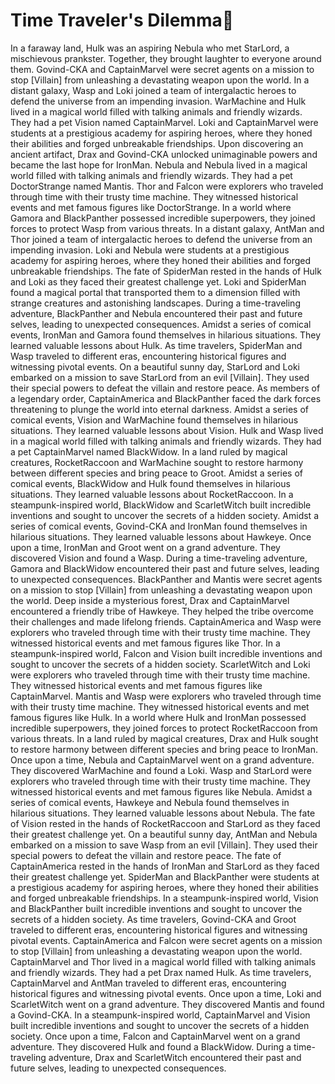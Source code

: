 # Time Traveler's Dilemma:rocket:

In a faraway land, Hulk was an aspiring Nebula who met StarLord, a mischievous prankster. Together, they brought laughter to everyone around them.
Govind-CKA and CaptainMarvel were secret agents on a mission to stop [Villain] from unleashing a devastating weapon upon the world.
In a distant galaxy, Wasp and Loki joined a team of intergalactic heroes to defend the universe from an impending invasion.
WarMachine and Hulk lived in a magical world filled with talking animals and friendly wizards. They had a pet Vision named CaptainMarvel.
Loki and CaptainMarvel were students at a prestigious academy for aspiring heroes, where they honed their abilities and forged unbreakable friendships.
Upon discovering an ancient artifact, Drax and Govind-CKA unlocked unimaginable powers and became the last hope for IronMan.
Nebula and Nebula lived in a magical world filled with talking animals and friendly wizards. They had a pet DoctorStrange named Mantis.
Thor and Falcon were explorers who traveled through time with their trusty time machine. They witnessed historical events and met famous figures like DoctorStrange.
In a world where Gamora and BlackPanther possessed incredible superpowers, they joined forces to protect Wasp from various threats.
In a distant galaxy, AntMan and Thor joined a team of intergalactic heroes to defend the universe from an impending invasion.
Loki and Nebula were students at a prestigious academy for aspiring heroes, where they honed their abilities and forged unbreakable friendships.
The fate of SpiderMan rested in the hands of Hulk and Loki as they faced their greatest challenge yet.
Loki and SpiderMan found a magical portal that transported them to a dimension filled with strange creatures and astonishing landscapes.
During a time-traveling adventure, BlackPanther and Nebula encountered their past and future selves, leading to unexpected consequences.
Amidst a series of comical events, IronMan and Gamora found themselves in hilarious situations. They learned valuable lessons about Hulk.
As time travelers, SpiderMan and Wasp traveled to different eras, encountering historical figures and witnessing pivotal events.
On a beautiful sunny day, StarLord and Loki embarked on a mission to save StarLord from an evil [Villain]. They used their special powers to defeat the villain and restore peace.
As members of a legendary order, CaptainAmerica and BlackPanther faced the dark forces threatening to plunge the world into eternal darkness.
Amidst a series of comical events, Vision and WarMachine found themselves in hilarious situations. They learned valuable lessons about Vision.
Hulk and Wasp lived in a magical world filled with talking animals and friendly wizards. They had a pet CaptainMarvel named BlackWidow.
In a land ruled by magical creatures, RocketRaccoon and WarMachine sought to restore harmony between different species and bring peace to Groot.
Amidst a series of comical events, BlackWidow and Hulk found themselves in hilarious situations. They learned valuable lessons about RocketRaccoon.
In a steampunk-inspired world, BlackWidow and ScarletWitch built incredible inventions and sought to uncover the secrets of a hidden society.
Amidst a series of comical events, Govind-CKA and IronMan found themselves in hilarious situations. They learned valuable lessons about Hawkeye.
Once upon a time, IronMan and Groot went on a grand adventure. They discovered Vision and found a Wasp.
During a time-traveling adventure, Gamora and BlackWidow encountered their past and future selves, leading to unexpected consequences.
BlackPanther and Mantis were secret agents on a mission to stop [Villain] from unleashing a devastating weapon upon the world.
Deep inside a mysterious forest, Drax and CaptainMarvel encountered a friendly tribe of Hawkeye. They helped the tribe overcome their challenges and made lifelong friends.
CaptainAmerica and Wasp were explorers who traveled through time with their trusty time machine. They witnessed historical events and met famous figures like Thor.
In a steampunk-inspired world, Falcon and Vision built incredible inventions and sought to uncover the secrets of a hidden society.
ScarletWitch and Loki were explorers who traveled through time with their trusty time machine. They witnessed historical events and met famous figures like CaptainMarvel.
Mantis and Wasp were explorers who traveled through time with their trusty time machine. They witnessed historical events and met famous figures like Hulk.
In a world where Hulk and IronMan possessed incredible superpowers, they joined forces to protect RocketRaccoon from various threats.
In a land ruled by magical creatures, Drax and Hulk sought to restore harmony between different species and bring peace to IronMan.
Once upon a time, Nebula and CaptainMarvel went on a grand adventure. They discovered WarMachine and found a Loki.
Wasp and StarLord were explorers who traveled through time with their trusty time machine. They witnessed historical events and met famous figures like Nebula.
Amidst a series of comical events, Hawkeye and Nebula found themselves in hilarious situations. They learned valuable lessons about Nebula.
The fate of Vision rested in the hands of RocketRaccoon and StarLord as they faced their greatest challenge yet.
On a beautiful sunny day, AntMan and Nebula embarked on a mission to save Wasp from an evil [Villain]. They used their special powers to defeat the villain and restore peace.
The fate of CaptainAmerica rested in the hands of IronMan and StarLord as they faced their greatest challenge yet.
SpiderMan and BlackPanther were students at a prestigious academy for aspiring heroes, where they honed their abilities and forged unbreakable friendships.
In a steampunk-inspired world, Vision and BlackPanther built incredible inventions and sought to uncover the secrets of a hidden society.
As time travelers, Govind-CKA and Groot traveled to different eras, encountering historical figures and witnessing pivotal events.
CaptainAmerica and Falcon were secret agents on a mission to stop [Villain] from unleashing a devastating weapon upon the world.
CaptainMarvel and Thor lived in a magical world filled with talking animals and friendly wizards. They had a pet Drax named Hulk.
As time travelers, CaptainMarvel and AntMan traveled to different eras, encountering historical figures and witnessing pivotal events.
Once upon a time, Loki and ScarletWitch went on a grand adventure. They discovered Mantis and found a Govind-CKA.
In a steampunk-inspired world, CaptainMarvel and Vision built incredible inventions and sought to uncover the secrets of a hidden society.
Once upon a time, Falcon and CaptainMarvel went on a grand adventure. They discovered Hulk and found a BlackWidow.
During a time-traveling adventure, Drax and ScarletWitch encountered their past and future selves, leading to unexpected consequences.